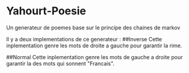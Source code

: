 # Yahourt-Poesie
Un generateur de poemes base sur le principe des chaines de markov

Il y a deux implementations de ce generateur :
##Inverse
Cette inplementation genre les mots de droite a gauche pour garantir la rime.

##Normal
Cette inplementation genre les mots de gauche a droite pour garantir la des mots qui sonnent "Francais".
